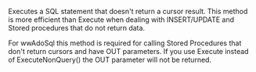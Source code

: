 ﻿Executes a SQL statement that doesn't return a cursor result. This method is more efficient than Execute when dealing with INSERT/UPDATE and Stored procedures that do not return data.For wwAdoSql this method is required for calling Stored Procedures that don't return cursors and have OUT parameters. If you use Execute instead of ExecuteNonQuery() the OUT parameter will not be returned.